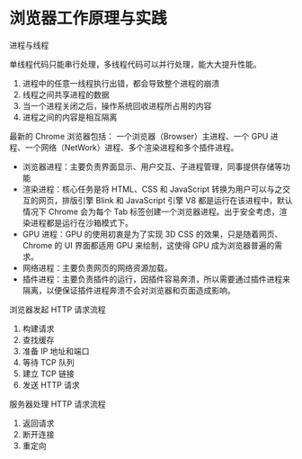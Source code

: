 # 浏览器工作原理与实践

进程与线程

单线程代码只能串行处理，多线程代码可以并行处理，能大大提升性能。

1. 进程中的任意一线程执行出错，都会导致整个进程的崩溃
2. 线程之间共享进程的数据
3. 当一个进程关闭之后，操作系统回收进程所占用的内容
4. 进程之间的内容是相互隔离

最新的 Chrome 浏览器包括： 一个浏览器（Browser）主进程、一个 GPU 进程、一个网络（NetWork）进程、多个渲染进程和多个插件进程。

- 浏览器进程：主要负责界面显示、用户交互、子进程管理，同事提供存储等功能
- 渲染进程：核心任务是将 HTML、CSS 和 JavaScript 转换为用户可以与之交互的网页，排版引擎 Blink 和 JavaScript 引擎 V8 都是运行在该进程中，默认情况下 Chrome 会为每个 Tab 标签创建一个浏览器进程。出于安全考虑，渲染进程都是运行在沙箱模式下。
- GPU 进程：GPU 的使用初衷是为了实现 3D CSS 的效果，只是随着网页、Chrome 的 UI 界面都适用 GPU 来绘制，这使得 GPU 成为浏览器普遍的需求。
- 网络进程：主要负责网页的网络资源加载。
- 插件进程：主要负责插件的运行，因插件容易奔溃，所以需要通过插件进程来隔离，以便保证插件进程奔溃不会对浏览器和页面造成影响。


浏览器发起 HTTP 请求流程

1. 构建请求
2. 查找缓存
3. 准备 IP 地址和端口
4. 等待 TCP 队列
5. 建立 TCP 链接
6. 发送 HTTP 请求

服务器处理 HTTP 请求流程

1. 返回请求
2. 断开连接
3. 重定向
